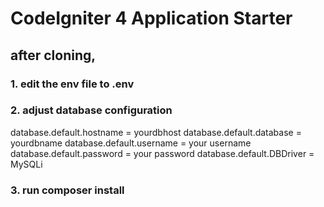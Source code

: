 # CodeIgniter 4 Application Starter



## after cloning,
### 1. edit the env file to .env

### 2. adjust database configuration
database.default.hostname = yourdbhost
database.default.database = yourdbname
database.default.username = your username
database.default.password =  your password
database.default.DBDriver = MySQLi

### 3. run composer install

